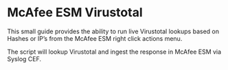 # McAfee ESM Virustotal

This small guide provides the ability to run live Virustotal lookups based on Hashes or IP’s from the McAfee ESM right click actions menu.

The script will lookup Virustotal and ingest the response in McAfee ESM via Syslog CEF.
